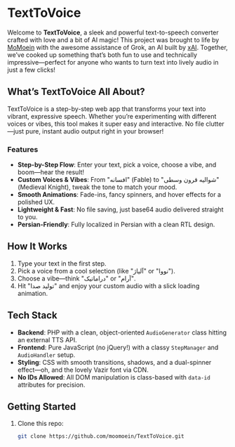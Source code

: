 # TextToVoice

Welcome to **TextToVoice**, a sleek and powerful text-to-speech converter crafted with love and a bit of AI magic! This project was brought to life by [MoMoein](https://github.com/moomoein) with the awesome assistance of Grok, an AI built by [xAI](https://xai.ai). Together, we’ve cooked up something that’s both fun to use and technically impressive—perfect for anyone who wants to turn text into lively audio in just a few clicks!

## What’s TextToVoice All About?

TextToVoice is a step-by-step web app that transforms your text into vibrant, expressive speech. Whether you’re experimenting with different voices or vibes, this tool makes it super easy and interactive. No file clutter—just pure, instant audio output right in your browser!

### Features
- **Step-by-Step Flow**: Enter your text, pick a voice, choose a vibe, and boom—hear the result!
- **Custom Voices & Vibes**: From "افسانه" (Fable) to "شوالیه قرون وسطی" (Medieval Knight), tweak the tone to match your mood.
- **Smooth Animations**: Fade-ins, fancy spinners, and hover effects for a polished UX.
- **Lightweight & Fast**: No file saving, just base64 audio delivered straight to you.
- **Persian-Friendly**: Fully localized in Persian with a clean RTL design.

## How It Works
1. Type your text in the first step.
2. Pick a voice from a cool selection (like "آلیاژ" or "نووا").
3. Choose a vibe—think "دراماتیک" or "آرام".
4. Hit "تولید صدا" and enjoy your custom audio with a slick loading animation.

## Tech Stack
- **Backend**: PHP with a clean, object-oriented `AudioGenerator` class hitting an external TTS API.
- **Frontend**: Pure JavaScript (no jQuery!) with a classy `StepManager` and `AudioHandler` setup.
- **Styling**: CSS with smooth transitions, shadows, and a dual-spinner effect—oh, and the lovely Vazir font via CDN.
- **No IDs Allowed**: All DOM manipulation is class-based with `data-id` attributes for precision.

## Getting Started
1. Clone this repo:
   ```bash
   git clone https://github.com/moomoein/TextToVoice.git